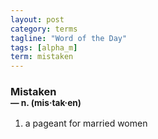 ```yaml
---
layout: post
category: terms
tagline: "Word of the Day"
tags: [alpha_m]
term: mistaken
---
```


<h3>Mistaken<br/> <small>&mdash; n. (mis<span>&middot;</span>tak<span>&middot;</span>en)</small></h3>
<p><ol>
<li>a pageant for married women</li>
</ol></p>
